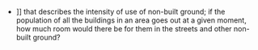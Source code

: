 - ]] that describes the intensity of use of non-built ground; if the population of all the buildings in an area goes out at a given moment, how much room would there be for them in the streets and other non-built ground?